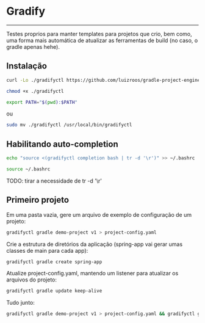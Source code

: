# Gradify

---

Testes proprios para manter templates para projetos que crio, bem como, uma forma mais automática de atualizar as ferramentas de build (no caso, o gradle apenas hehe).

## Instalação

```bash
curl -Lo ./gradifyctl https://github.com/luizroos/gradle-project-engine/blob/main/client-tool/gradifyctl
```

```bash  
chmod +x ./gradifyctl
```

```bash  
export PATH="$(pwd):$PATH"
```
ou 
```bash
sudo mv ./gradifyctl /usr/local/bin/gradifyctl
```

## Habilitando auto-completion

```bash
echo "source <(gradifyctl completion bash | tr -d '\r')" >> ~/.bashrc
```

```bash
source ~/.bashrc
```

TODO: tirar a necessidade de  tr -d '\r' 

## Primeiro projeto

Em uma pasta vazia, gere um arquivo de exemplo de configuração de um projeto:
```bash
gradifyctl gradle demo-project v1 > project-config.yaml
```

Crie a estrutura de diretórios da aplicação (spring-app vai gerar umas classes de main para cada app):
```bash
gradifyctl gradle create spring-app
```

Atualize project-config.yaml, mantendo um listener para atualizar os arquivos do projeto:
```bash
gradifyctl gradle update keep-alive
```

Tudo junto:
```bash
gradifyctl gradle demo-project v1 > project-config.yaml && gradifyctl gradle create spring-app && gradifyctl gradle update keep-alive
```